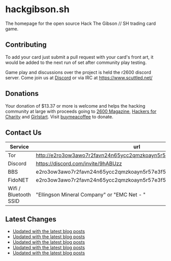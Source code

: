 # hackgibson.sh
The homepage for the open source Hack The Gibson // SH trading card game.


## Contributing

To add your card just submit a pull request with your card's front art, it would be added to the next run of set after community play testing.

Game play and discussions over the project is held the r2600 discord server. Come join us at [Discord](https://discord.com/invite/9hABUzz) or via IRC at https://www.scuttled.net/


## Donations

Your donation of $13.37 or more is welcome and helps the hacking community at large with proceeds going to [2600 Magazine](https://2600.com/), [Hackers for Charity](https://hackersforcharity.org) and [Girlstart](https://girlstart.org).  Visit [buymeacoffee](https://www.buymeacoffee.com/hackgibson.sh) to donate.


## Contact Us

Service | url
-|-
Tor | http://e2ro3ow3awo7r2favn24n65ycc2qmzkoayn5r57e3f56nvjwdcgg32ad.onion
Discord | https://discord.com/invite/9hABUzz
BBS | e2ro3ow3awo7r2favn24n65ycc2qmzkoayn5r57e3f56nvjwdcgg32ad.onion:23
FidoNET | e2ro3ow3awo7r2favn24n65ycc2qmzkoayn5r57e3f56nvjwdcgg32ad.onion:24554
Wifi / Bluetooth SSID | "Ellingson Mineral Company" or "EMC Net - <fidonet address>"

## Latest Changes
<!-- BLOG-POST-LIST:START -->
- [Updated with the latest blog posts](https://github.com/DFW2600/hackgibson.sh/commit/dc18d9af27041c1c349ee15b5068ed2707d8e567)
- [Updated with the latest blog posts](https://github.com/DFW2600/hackgibson.sh/commit/73f9639962d63f38643c91f761324f14de846e3a)
- [Updated with the latest blog posts](https://github.com/DFW2600/hackgibson.sh/commit/93cc4c67a35ff68c85daa9958f66b0c24755f364)
- [Updated with the latest blog posts](https://github.com/DFW2600/hackgibson.sh/commit/c093aedb905729998d8eedd2df7d445c3f3c3119)
- [Updated with the latest blog posts](https://github.com/DFW2600/hackgibson.sh/commit/45e52dc0201b5f38426baba6c317ca2e6dc3ecfc)
<!-- BLOG-POST-LIST:END -->
